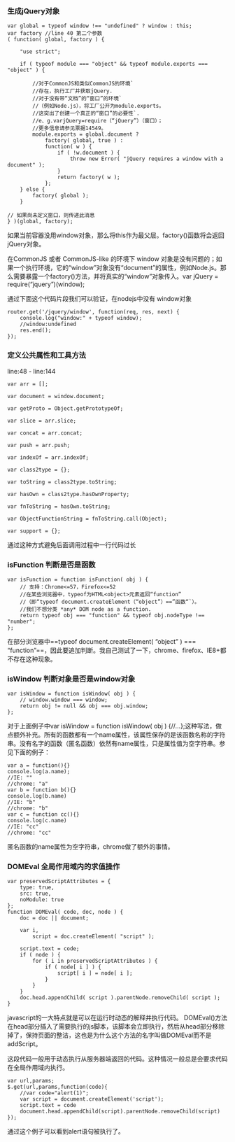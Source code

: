 ### 生成jQuery对象 

```
var global = typeof window !== "undefined" ? window : this;
var factory //line 40 第二个参数
( function( global, factory ) {

	"use strict";

	if ( typeof module === "object" && typeof module.exports === "object" ) {

		//对于CommonJS和类似CommonJS的环境`
		//存在，执行工厂并获取jQuery.
		//对于没有带“文档”的“窗口”的环境`
		//（例如Node.js），将工厂公开为module.exports。
		//这突出了创建一个真正的“窗口”的必要性`.
		//e、g.varjQuery=require（“jQuery”）（窗口）；
		//更多信息请参见票据14549。
		module.exports = global.document ?
			factory( global, true ) :
			function( w ) {
				if ( !w.document ) {
					throw new Error( "jQuery requires a window with a document" );
				}
				return factory( w );
			};
	} else {
		factory( global );
	}

// 如果尚未定义窗口，则传递此消息
} )(global, factory);
```


如果当前容器没用window对象，那么将this作为最父层。factory()函数将会返回jQuery对象。

在CommonJS 或者 CommonJS-like 的环境下 window 对象是没有问题的；如果一个执行环境，它的“window”对象没有“document”的属性，例如Node.js。那么需要暴露一个factory()方法，并将真实的“window”对象传入。var jQuery = require(“jquery”)(window);

通过下面这个代码片段我们可以验证，在nodejs中没有 window对象

```
router.get('/jquery/window', function(req, res, next) {
    console.log("window:" + typeof window);
    //window:undefined
    res.end();
});
```

### 定义公共属性和工具方法
line:48 - line:144

```
var arr = [];

var document = window.document;

var getProto = Object.getPrototypeOf;

var slice = arr.slice;

var concat = arr.concat;

var push = arr.push;

var indexOf = arr.indexOf;

var class2type = {};

var toString = class2type.toString;

var hasOwn = class2type.hasOwnProperty;

var fnToString = hasOwn.toString;

var ObjectFunctionString = fnToString.call(Object);

var support = {};
```

通过这种方式避免后面调用过程中一行代码过长

### isFunction 判断是否是函数

```
var isFunction = function isFunction( obj ) {
	// 支持：Chrome<=57，Firefox<=52
    //在某些浏览器中，typeof为HTML<object>元素返回“function”
    //（即“typeof document.createElement（“object”）==”函数“`）。
    //我们不想分类 *any* DOM node as a function.
	return typeof obj === "function" && typeof obj.nodeType !== "number";
};
```

在部分浏览器中==typeof document.createElement( “object” ) === “function”==，因此要追加判断。我自己测试了一下，chrome、firefox、IE8+都不存在这种现象。

### isWindow 判断对象是否是window对象

```
var isWindow = function isWindow( obj ) {
	// window.window === window;
	return obj != null && obj === obj.window;
};
```

对于上面例子中var isWindow = function isWindow( obj ) {//…};这种写法，做点额外补充。所有的函数都有一个name属性，该属性保存的是该函数名称的字符串。没有名字的函数（匿名函数）依然有name属性，只是属性值为空字符串。参见下面的例子：

```
var a = function(){}
console.log(a.name);
//IE: ""
//chrome: "a"
var b = function b(){}
console.log(b.name)
//IE: "b"
//chrome: "b"
var c = function cc(){}
console.log(c.name)
//IE: "cc"
//chrome: "cc"
```
匿名函数的name属性为空字符串，chrome做了额外的事情。
### DOMEval 全局作用域内的求值操作

```
var preservedScriptAttributes = {
	type: true,
	src: true,
	noModule: true
};
function DOMEval( code, doc, node ) {
	doc = doc || document;

	var i,
		script = doc.createElement( "script" );

	script.text = code;
	if ( node ) {
		for ( i in preservedScriptAttributes ) {
			if ( node[ i ] ) {
				script[ i ] = node[ i ];
			}
		}
	}
	doc.head.appendChild( script ).parentNode.removeChild( script );
}
```

javascript的一大特点就是可以在运行时动态的解释并执行代码。
DOMEval()方法在head部分插入了需要执行的js脚本，该脚本会立即执行，然后从head部分移除掉了，保持页面的整洁，这也是为什么这个方法的名字叫做DOMEval而不是addScript。

这段代码一般用于动态执行从服务器端返回的代码。这种情况一般总是会要求代码在全局作用域内执行。

```
var url,params;
$.get(url,params,function(code){
    //var code="alert(1)";
    var script = document.createElement('script');
    script.text = code
    document.head.appendChild(script).parentNode.removeChild(script)
});
```
通过这个例子可以看到alert语句被执行了。
